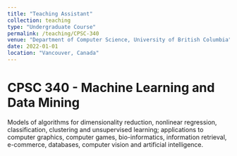 ```yaml
---
title: "Teaching Assistant"
collection: teaching
type: "Undergraduate Course"
permalink: /teaching/CPSC-340
venue: "Department of Computer Science, University of British Columbia"
date: 2022-01-01
location: "Vancouver, Canada"
---
```


CPSC 340 - Machine Learning and Data Mining
======
Models of algorithms for dimensionality reduction, nonlinear regression, classification, clustering and unsupervised learning; applications to computer graphics, computer games, bio-informatics, information retrieval, e-commerce, databases, computer vision and artificial intelligence.